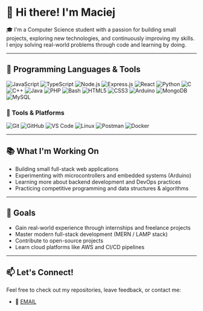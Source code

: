 # 👋 Hi there! I'm Maciej

🎓 I'm a Computer Science student with a passion for building small projects, exploring new technologies, and continuously improving my skills. I enjoy solving real-world problems through code and learning by doing.

---

## 🚀 Programming Languages & Tools

![JavaScript](https://img.shields.io/badge/-JavaScript-F7DF1E?style=for-the-badge&logo=javascript&logoColor=000)
![TypeScript](https://img.shields.io/badge/-TypeScript-3178C6?style=for-the-badge&logo=typescript&logoColor=fff)
![Node.js](https://img.shields.io/badge/-Node.js-339933?style=for-the-badge&logo=node.js&logoColor=fff)
![Express.js](https://img.shields.io/badge/-Express.js-000000?style=for-the-badge&logo=express&logoColor=fff)
![React](https://img.shields.io/badge/-React-61DAFB?style=for-the-badge&logo=react&logoColor=000)
![Python](https://img.shields.io/badge/-Python-3776AB?style=for-the-badge&logo=python&logoColor=fff)
![C](https://img.shields.io/badge/-C-A8B9CC?style=for-the-badge&logo=c&logoColor=000)
![C++](https://img.shields.io/badge/-C++-00599C?style=for-the-badge&logo=c%2B%2B&logoColor=fff)
![Java](https://img.shields.io/badge/-Java-007396?style=for-the-badge&logo=java&logoColor=fff)
![PHP](https://img.shields.io/badge/-PHP-777BB4?style=for-the-badge&logo=php&logoColor=fff)
![Bash](https://img.shields.io/badge/-Bash-4EAA25?style=for-the-badge&logo=gnubash&logoColor=fff)
![HTML5](https://img.shields.io/badge/-HTML5-E34F26?style=for-the-badge&logo=html5&logoColor=fff)
![CSS3](https://img.shields.io/badge/-CSS3-1572B6?style=for-the-badge&logo=css3&logoColor=fff)
![Arduino](https://img.shields.io/badge/-Arduino-00979D?style=for-the-badge&logo=arduino&logoColor=fff)
![MongoDB](https://img.shields.io/badge/-MongoDB-47A248?style=for-the-badge&logo=mongodb&logoColor=fff)
![MySQL](https://img.shields.io/badge/-MySQL-4479A1?style=for-the-badge&logo=mysql&logoColor=fff)

### 🧰 Tools & Platforms

![Git](https://img.shields.io/badge/-Git-F05032?style=for-the-badge&logo=git&logoColor=fff)
![GitHub](https://img.shields.io/badge/-GitHub-181717?style=for-the-badge&logo=github&logoColor=fff)
![VS Code](https://img.shields.io/badge/-VS%20Code-007ACC?style=for-the-badge&logo=visual-studio-code&logoColor=fff)
![Linux](https://img.shields.io/badge/-Linux-FCC624?style=for-the-badge&logo=linux&logoColor=000)
![Postman](https://img.shields.io/badge/-Postman-FF6C37?style=for-the-badge&logo=postman&logoColor=fff)
![Docker](https://img.shields.io/badge/-Docker-2496ED?style=for-the-badge&logo=docker&logoColor=fff)

---

## 📚 What I'm Working On

- Building small full-stack web applications  
- Experimenting with microcontrollers and embedded systems (Arduino)  
- Learning more about backend development and DevOps practices  
- Practicing competitive programming and data structures & algorithms  

---

## 🚀 Goals

- Gain real-world experience through internships and freelance projects  
- Master modern full-stack development (MERN / LAMP stack)  
- Contribute to open-source projects  
- Learn cloud platforms like AWS and CI/CD pipelines  

---

## 📫 Let's Connect!

Feel free to check out my repositories, leave feedback, or contact me:

- 📧 [EMAIL](mailto:maciej.kam03@gmail.com)
